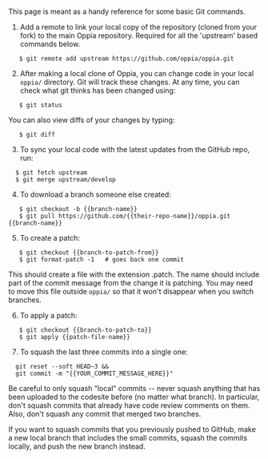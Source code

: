 This page is meant as a handy reference for some basic Git commands.

1. Add a remote to link your local copy of the repository (cloned from your fork) to the main Oppia repository. Required for all the 'upstream' based commands below.
  ```
     $ git remote add upstream https://github.com/oppia/oppia.git
  ```
2. After making a local clone of Oppia, you can change code in your local `oppia/` directory. Git will track these changes. At any time, you can check what git thinks has been changed using:
  
  ```
     $ git status
  ```

  You can also view diffs of your changes by typing:

  ```
     $ git diff
  ```

3. To sync your local code with the latest updates from the GitHub repo, run:

  ```
    $ git fetch upstream
    $ git merge upstream/develop
  ```

4. To download a branch someone else created:

  ```
     $ git checkout -b {{branch-name}}
     $ git pull https://github.com/{{their-repo-name}}/oppia.git {{branch-name}}
  ```

5. To create a patch:

  ```
     $ git checkout {{branch-to-patch-from}}
     $ git format-patch -1   # goes back one commit
  ```
  
  This should create a file with the extension .patch. The name should include part of the commit message from the change it is patching. You may need to move this file outside `oppia/` so that it won't disappear when you switch branches.

6. To apply a patch:

  ```
     $ git checkout {{branch-to-patch-to}}
     $ git apply {{patch-file-name}}
  ```

7. To squash the last three commits into a single one:

  ```
    git reset --soft HEAD~3 &&
    git commit -m "{{YOUR_COMMIT_MESSAGE_HERE}}"
  ```

  Be careful to only squash "local" commits -- never squash anything that has been uploaded to the codesite before (no matter what branch). In particular, don't squash commits that already have code review comments on them. Also, don't squash any commit that merged two branches.

  If you want to squash commits that you previously pushed to GitHub, make a new local branch that includes the small commits, squash the commits locally, and push the new branch instead.
